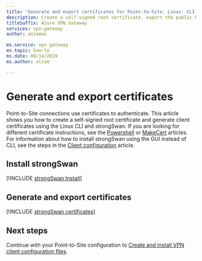 ```yaml
---
title: 'Generate and export certificates for Point-to-Site: Linux: CLI'
description: Create a self-signed root certificate, export the public key, and generate client certificates using the Linux (strongSwan) CLI.
titleSuffix: Azure VPN Gateway
services: vpn-gateway
author: anzaman

ms.service: vpn-gateway
ms.topic: how-to
ms.date: 08/14/2019
ms.author: alzam

---
```

# Generate and export certificates

Point-to-Site connections use certificates to authenticate. This article shows you how to create a self-signed root certificate and generate client certificates using the Linux CLI and strongSwan. If you are looking for different certificate instructions, see the [Powershell](vpn-gateway-certificates-point-to-site.md) or [MakeCert](vpn-gateway-certificates-point-to-site-makecert.md) articles. For information about how to install strongSwan using the GUI instead of CLI, see the steps in the [Client configuration](point-to-site-vpn-client-configuration-azure-cert.md#install) article.

## Install strongSwan

[!INCLUDE [strongSwan Install](../../includes/vpn-gateway-strongswan-install-include.md)]

## Generate and export certificates

[!INCLUDE [strongSwan certificates](../../includes/vpn-gateway-strongswan-certificates-include.md)]

## Next steps

Continue with your Point-to-Site configuration to [Create and install VPN client configuration files](point-to-site-vpn-client-configuration-azure-cert.md#linuxinstallcli).
